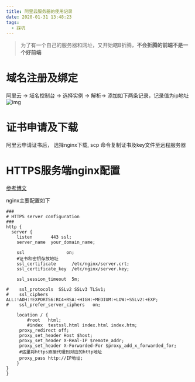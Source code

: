 ```yaml
---
title: 阿里云服务器的使用记录
date: 2020-01-31 13:48:23
tags:
  - 踩坑
---
```


> 为了有一个自己的服务器和网址，又开始瞎B折腾，**不会折腾的前端不是一个好前端**

# 域名注册及绑定

阿里云 -> 域名控制台 -> 选择实例 -> 解析-> 添加如下两条记录，记录值为ip地址
![img](http://q4yq5ua0b.bkt.clouddn.com/2020.1.31-%E5%8D%9A%E5%AE%A2%E6%88%AA%E5%9B%BE.png?e=1580491470&token=-ZkhumxQW_seX2oboQVjR2zNHOKo1K3qc-s5yx7r:M3mW0u5JPDK6LEQSJSwSZpS_gTE=)
# 证书申请及下载
阿里云申请证书后， 选择nginx下载,
scp 命令复制证书及key文件至远程服务器

# HTTPS服务端nginx配置

[参考博文](https://www.jianshu.com/p/6257769491d0)

nginx主要配置如下
```nginx
###
# HTTPS server configuration
###
http {
  server {
    listen       443 ssl;
    server_name  your_domain_name;

    ssl                on;
    #证书和密钥存放地址
    ssl_certificate      /etc/nginx/server.crt;
    ssl_certificate_key  /etc/nginx/server.key;

    ssl_session_timeout  5m;

#    ssl_protocols  SSLv2 SSLv3 TLSv1;
#    ssl_ciphers  ALL:!ADH:!EXPORT56:RC4+RSA:+HIGH:+MEDIUM:+LOW:+SSLv2:+EXP;
#    ssl_prefer_server_ciphers   on;

    location / {
        #root   html;
        #index  testssl.html index.html index.htm;
     proxy_redirect off;
     proxy_set_header Host $host;
     proxy_set_header X-Real-IP $remote_addr;
     proxy_set_header X-Forwarded-For $proxy_add_x_forwarded_for;
     #这里将https直接代理到对应的http地址
     proxy_pass http://IP地址;
    }
}
}
```